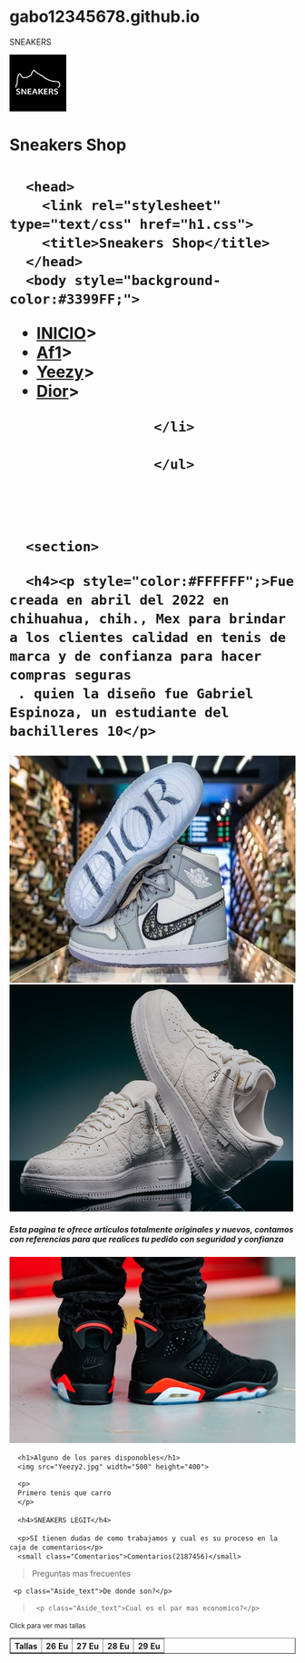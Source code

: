 # gabo12345678.github.io
SNEAKERS
<!DOCTYPE html>
<html>
        <img src="shoes.jpg" width="100" height="100">
      <h1 class="letra">Sneakers Shop<h1>

      <head>
        <link rel="stylesheet" type="text/css" href="h1.css">
        <title>Sneakers Shop</title>
      </head>
      <body style="background-color:#3399FF;">
</body>
      <body>
         <ul class="menu">
          <li><a href="https://stockx.com/es-mx">INICIO</a>></li>
           <li><a href="https://stockx.com/search?s=Af1">Af1</a>></li>
            <li><a href="https://stockx.com/search?s=yeezy">Yeezy</a>></li>
             <li><a href="https://stockx.com/search?s=dior">Dior</a>></li>
        </ul>
      <body>

  <header>
      <div class="Header_logo">
     

</div>

<nav class="Header_navbar">

 <ul class="Navbar_list">

      </li>

      </ul>
  </nav>
</header>

 <div class="Contenido">

      <section>
<article>

      <h4><p style="color:#FFFFFF";>Fue creada en abril del 2022 en chihuahua, chih., Mex para brindar a los clientes calidad en tenis de marca y de confianza para hacer compras seguras
     . quien la diseño fue Gabriel Espinoza, un estudiante del bachilleres 10</p>
</h4>
          <img src="Jordan.jpg" width="600" height="400">     <img src="AF1.jpg" width="500" height="400">
<h5>Esta pagina te ofrece articulos totalmente originales y nuevos, contamos con referencias 
        para que realices tu pedido con seguridad y confianza</h5>
<img src="jordan2.jpg">

      <h1>Alguno de los pares disponobles</h1>
      <img src="Yeezy2.jpg" width="500" height="400">
<table border="1">
     <html>
               <th>Tallas</th>
               <th>26 Eu</th>
               <th>27 Eu</th>
               <th>28 Eu</th>
               <th>29 Eu</th>
</html>  


      <p>
      Primero tenis que carro
      </p>

      <h4>SNEAKERS LEGIT</h4>

      <p>SI tienen dudas de como trabajamos y cual es su proceso en la caja de comentarios</p>
      <small class="Comentarios">Comentarios(2187456)</small>

   </article>
   </section>

 <div class="Columna">
  <aside class="Columna_aside">

  <blockquote>
      <p class="Aside_text">Preguntas mas frecuentes</p>
   
   </blockquote>
      
   </blockquote>
    
     <p class="Aside_text">De donde son?</p>
   </blockquote>

   <blockquote>
    
     <p class="Aside_text">Cual es el par mas economico?</p>
   </blockquote>
  </aside>
 </div>
</div>
<footer>
   <small>Click para ver mas tallas</small>

  </footer>
 </body>
</html>

